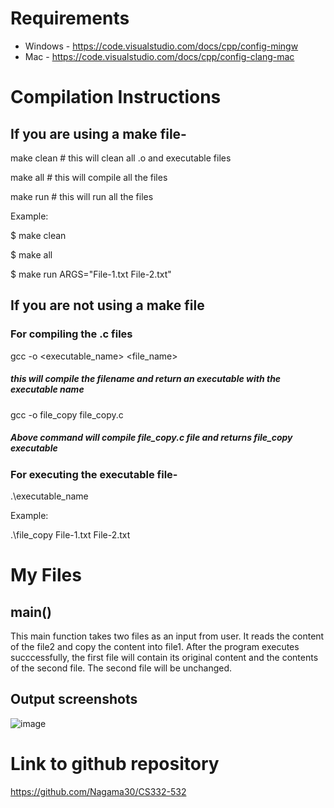 # Requirements

+ Windows - https://code.visualstudio.com/docs/cpp/config-mingw 
+ Mac - https://code.visualstudio.com/docs/cpp/config-clang-mac

# Compilation Instructions

## If you are using a make file- 

make clean      # this will clean all .o and executable files

make all        # this will compile all the files

make run        # this will run all the files
  
Example:

$ make clean

$ make all

$ make run ARGS="File-1.txt File-2.txt"


## If you are not using a make file

### For compiling the .c files

gcc -o <executable_name> <file_name>

##### this will compile the filename and return an executable with the executable name

gcc -o file_copy file_copy.c

##### Above command will compile file_copy.c file and returns file_copy executable

### For executing the executable file-

  .\executable_name <arg1> <arg2>
  
  Example:
  
  .\file_copy File-1.txt File-2.txt
  
# My Files

## main()

This main function takes two files as an input from user. It reads the content of the file2 and copy the content into file1. After the program executes succcessfully, the first file will contain its original content and the contents of the second file. The second file will be unchanged.

## Output screenshots

![image](https://github.com/Nagama30/CS332-532/assets/60808524/3e52b2a8-dca0-4bd5-9894-ef00c36e1078)


# Link to github repository
https://github.com/Nagama30/CS332-532




